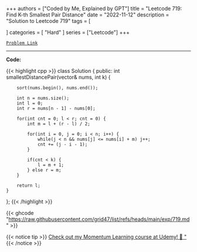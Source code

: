 
+++
authors = ["Coded by Me, Explained by GPT"]
title = "Leetcode 719: Find K-th Smallest Pair Distance"
date = "2022-11-12"
description = "Solution to Leetcode 719"
tags = [
    
]
categories = [
    "Hard"
]
series = ["Leetcode"]
+++



[`Problem Link`](https://leetcode.com/problems/find-k-th-smallest-pair-distance/description/)

---

**Code:**

{{< highlight cpp >}}
class Solution {
public:
    int smallestDistancePair(vector<int>& nums, int k) {

        sort(nums.begin(), nums.end());
        
        int n = nums.size();
        int l = 0;
        int r = nums[n - 1] - nums[0];
        
        for(int cnt = 0; l < r; cnt = 0) {
            int m = l + (r - l) / 2;
            
            for(int i = 0, j = 0; i < n; i++) {
                while(j < n && nums[j] <= nums[i] + m) j++;
                cnt += (j - i - 1);
            }
            
            if(cnt < k) {
                l = m + 1;
            } else r = m;
        }
        
        return l;
    }
};
{{< /highlight >}}

{{< ghcode "https://raw.githubusercontent.com/grid47/list/refs/heads/main/exp/719.md" >}}

{{< notice tip >}}
[Check out my Momentum Learning course at Udemy! 🚀 "](https://www.udemy.com/course/blind-75-the-data-structures-and-algorithms-essentials/)
{{< /notice >}}

